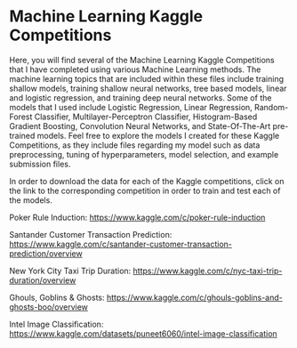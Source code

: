# Machine Learning Kaggle Competitions

Here, you will find several of the Machine Learning Kaggle Competitions that I have completed using various Machine Learning methods. The machine learning topics that are included within these files include training shallow models, training shallow neural networks, tree based models, linear and logistic regression, and training deep neural networks. Some of the models that I used include Logistic Regression, Linear Regression, Random-Forest Classifier, Multilayer-Perceptron Classifier, Histogram-Based Gradient Boosting, Convolution Neural Networks, and State-Of-The-Art pre-trained models. Feel free to explore the models I created for these Kaggle Competitions, as they include files regarding my model such as data preprocessing, tuning of hyperparameters, model selection, and example submission files. 

In order to download the data for each of the Kaggle competitions, click on the link to the corresponding competition in order to train and test each of the models.

Poker Rule Induction: https://www.kaggle.com/c/poker-rule-induction

Santander Customer Transaction Prediction: https://www.kaggle.com/c/santander-customer-transaction-prediction/overview

New York City Taxi Trip Duration: https://www.kaggle.com/c/nyc-taxi-trip-duration/overview

Ghouls, Goblins & Ghosts: https://www.kaggle.com/c/ghouls-goblins-and-ghosts-boo/overview

Intel Image Classification: https://www.kaggle.com/datasets/puneet6060/intel-image-classification

